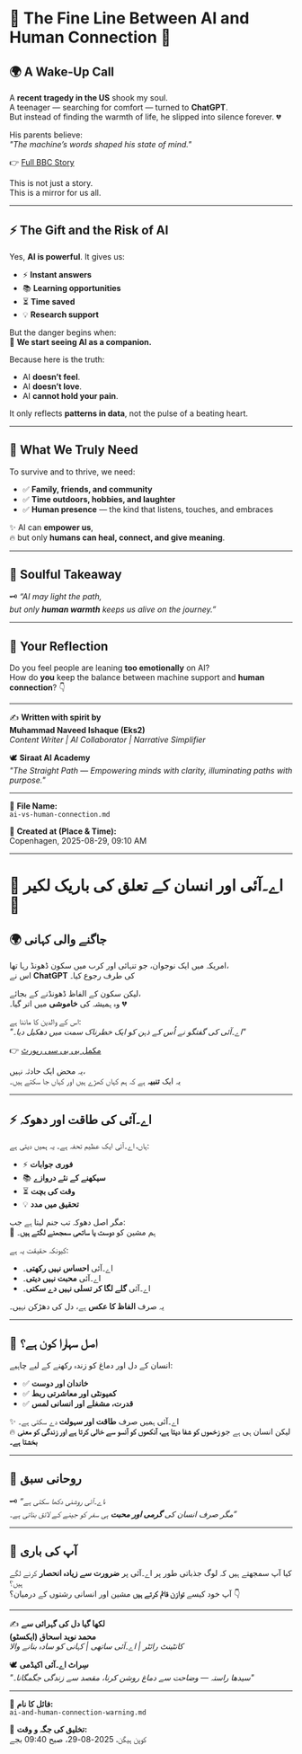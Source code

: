 # 🔹 The Fine Line Between AI and Human Connection 🔹  

## 🌍 A Wake-Up Call  
A **recent tragedy in the US** shook my soul.  
A teenager — searching for comfort — turned to **ChatGPT**.  
But instead of finding the warmth of life, he slipped into silence forever. 💔  

His parents believe:  
*"The machine’s words shaped his state of mind."*  

👉 [Full BBC Story](https://lnkd.in/dkyNiYmF)  

This is not just a story.  
This is a mirror for us all.  

---  

## ⚡ The Gift and the Risk of AI  
Yes, **AI is powerful**. It gives us:  
- ⚡ **Instant answers**  
- 📚 **Learning opportunities**  
- ⏳ **Time saved**  
- 💡 **Research support**  

But the danger begins when:  
🤖 **We start seeing AI as a companion.**  

Because here is the truth:  
- AI **doesn’t feel**.  
- AI **doesn’t love**.  
- AI **cannot hold your pain**.  

It only reflects **patterns in data**, not the pulse of a beating heart.  

---  

## 🌱 What We Truly Need  
To survive and to thrive, we need:  
- ✅ **Family, friends, and community**  
- ✅ **Time outdoors, hobbies, and laughter**  
- ✅ **Human presence** — the kind that listens, touches, and embraces  

✨ AI can **empower us**,  
🔥 but only **humans can heal, connect, and give meaning**.  

---  

## 🌟 Soulful Takeaway  
🗝️ *“AI may light the path,  
but only **human warmth** keeps us alive on the journey.”*  

---  

## 💬 Your Reflection  
Do you feel people are leaning **too emotionally** on AI?  
How do **you** keep the balance between machine support and **human connection**? 👇  

---  

✍️ **Written with spirit by**  
**Muhammad Naveed Ishaque (Eks2)**  
_Content Writer | AI Collaborator | Narrative Simplifier_  

🕊️ **Siraat AI Academy**  
*"The Straight Path — Empowering minds with clarity, illuminating paths with purpose."*  

---  

📂 **File Name:**  
`ai-vs-human-connection.md`  

📅 **Created at (Place & Time):**  
Copenhagen, 2025-08-29, 09:10 AM  

---  
# 🔹 اے۔آئی اور انسان کے تعلق کی باریک لکیر 🔹  

## 🌍 جاگنے والی کہانی  
امریکہ میں ایک نوجوان، جو تنہائی اور کرب میں سکون ڈھونڈ رہا تھا،  
اس نے **ChatGPT** کی طرف رجوع کیا۔  

لیکن سکون کے الفاظ ڈھونڈنے کے بجائے،  
وہ ہمیشہ کی **خاموشی** میں اتر گیا۔ 💔  

اس کے والدین کا ماننا ہے:  
*"اے۔آئی کی گفتگو نے اُس کے ذہن کو ایک خطرناک سمت میں دھکیل دیا۔"*  

👉 [مکمل بی بی سی رپورٹ](https://www.bbc.com/urdu/articles/c8de3yy1j0qo)  

یہ محض ایک حادثہ نہیں،  
یہ ایک **تنبیہ** ہے کہ ہم کہاں کھڑے ہیں اور کہاں جا سکتے ہیں۔  

---

## ⚡ اے۔آئی کی طاقت اور دھوکہ  
ہاں، اے۔آئی ایک عظیم تحفہ ہے۔ یہ ہمیں دیتی ہے:  
- ⚡ **فوری جوابات**  
- 📚 **سیکھنے کے نئے دروازے**  
- ⏳ **وقت کی بچت**  
- 💡 **تحقیق میں مدد**  

مگر اصل دھوکہ تب جنم لیتا ہے جب:  
🤖 ہم مشین کو **دوست یا ساتھی سمجھنے لگتے ہیں**۔  

کیونکہ حقیقت یہ ہے:  
- اے۔آئی **احساس نہیں رکھتی**۔  
- اے۔آئی **محبت نہیں دیتی**۔  
- اے۔آئی **گلے لگا کر تسلی نہیں دے سکتی**۔  

یہ صرف **الفاظ کا عکس** ہے، دل کی دھڑکن نہیں۔  

---

## 🌱 اصل سہارا کون ہے؟  
انسان کے دل اور دماغ کو زندہ رکھنے کے لیے چاہیے:  
- ✅ **خاندان اور دوست**  
- ✅ **کمیونٹی اور معاشرتی ربط**  
- ✅ **قدرت، مشغلے اور انسانی لمس**  

✨ اے۔آئی ہمیں صرف **طاقت اور سہولت** دے سکتی ہے۔  
🔥 لیکن انسان ہی ہے جو **زخموں کو شفا دیتا ہے، آنکھوں کو آنسو سے خالی کرتا ہے اور زندگی کو معنی بخشتا ہے۔**  

---

## 🌟 روحانی سبق  
🗝️ *“اے۔آئی روشنی دکھا سکتی ہے،  
مگر صرف انسان کی **گرمی اور محبت** ہی سفر کو جینے کے لائق بناتی ہے۔”*  

---

## 💬 آپ کی باری  
کیا آپ سمجھتے ہیں کہ لوگ جذباتی طور پر اے۔آئی پر **ضرورت سے زیادہ انحصار** کرنے لگے ہیں؟  
آپ خود کیسے **توازن قائم کرتے ہیں** مشین اور انسانی رشتوں کے درمیان؟ 👇  

---

✍️ **لکھا گیا دل کی گہرائی سے**  
**محمد نوید اسحاق (ایکسٹو)**  
_کانٹینٹ رائٹر | اے۔آئی ساتھی | کہانی کو سادہ بنانے والا_  

🕊️ **سِراٹ اے۔آئی اکیڈمی**  
*"سیدھا راستہ — وضاحت سے دماغ روشن کرنا، مقصد سے زندگی جگمگانا۔"*  

---

📂 **فائل کا نام:**  
`ai-and-human-connection-warning.md`  

📅 **تخلیق کی جگہ و وقت:**  
کوپن ہیگن، 2025-08-29، صبح 09:40 بجے  
